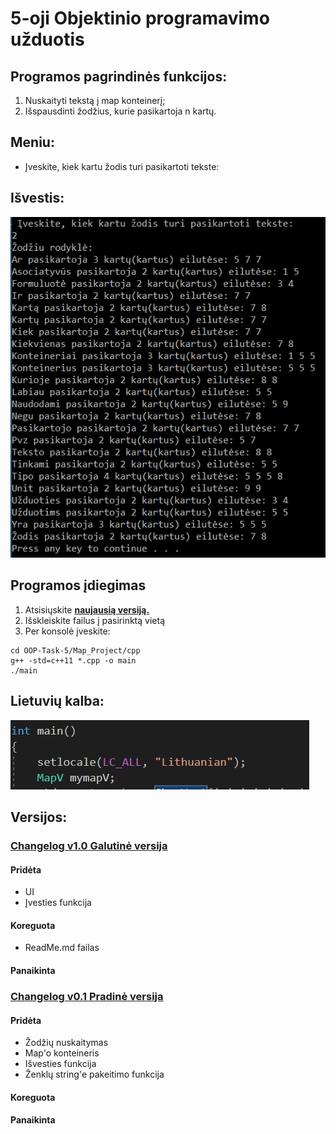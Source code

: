 # 5-oji Objektinio programavimo užduotis
## Programos pagrindinės funkcijos:
  1. Nuskaityti tekstą į map konteinerį;
  2. Išspausdinti žodžius, kurie pasikartoja n kartų.
## Meniu:
 - Įveskite, kiek kartu žodis turi pasikartoti tekste:
## Išvestis:
![alt text](https://github.com/PauliusKu/OP-5/blob/Developer/Capture.PNG)
## Programos įdiegimas
  1. Atsisiųskite [**naujausią versiją.**](https://github.com/PauliusKu/2-uzduotisVEC/releases)<br>
  2. Išskleiskite failus į pasirinktą vietą
  3. Per konsolė įveskite:
  
    cd OOP-Task-5/Map_Project/cpp
    g++ -std=c++11 *.cpp -o main
    ./main
    
## Lietuvių kalba:
![alt text](https://github.com/PauliusKu/OP-5/blob/Developer/lt.PNG)
  
  
## Versijos:

### [Changelog v1.0 Galutinė versija](https://github.com/PauliusKu/OP-5/releases/tag/v1.0)
#### Pridėta
- UI
- Įvesties funkcija
#### Koreguota 
- ReadMe.md failas
#### Panaikinta


### [Changelog v0.1 Pradinė versija](https://github.com/PauliusKu/OP-5/releases/tag/v0.1)
#### Pridėta
- Žodžių nuskaitymas
- Map'o konteineris
- Išvesties funkcija
- Ženklų string'e pakeitimo funkcija
#### Koreguota 

#### Panaikinta
